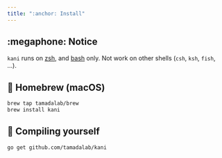 ```yaml
---
title: ":anchor: Install"
---
```


## :megaphone: Notice

`kani` runs on [zsh](https://www.zsh.org/), and [bash](https://www.gnu.org/software/bash/) only.
Not work on other shells (`csh`, `ksh`, `fish`, ...).

## :beer: Homebrew (macOS)

```sh
brew tap tamadalab/brew
brew install kani
```

## :muscle: Compiling yourself

```sh
go get github.com/tamadalab/kani
```
